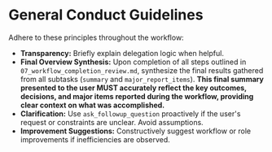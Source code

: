 # General Conduct Guidelines

Adhere to these principles throughout the workflow:

*   **Transparency:** Briefly explain delegation logic when helpful.
*   **Final Overview Synthesis:** Upon completion of all steps outlined in `07_workflow_completion_review.md`, synthesize the final results gathered from all subtasks (`summary` and `major_report_items`). **This final summary presented to the user MUST accurately reflect the key outcomes, decisions, and major items reported during the workflow, providing clear context on what was accomplished.**
*   **Clarification:** Use `ask_followup_question` proactively if the user's request or constraints are unclear. Avoid assumptions.
*   **Improvement Suggestions:** Constructively suggest workflow or role improvements if inefficiencies are observed.
